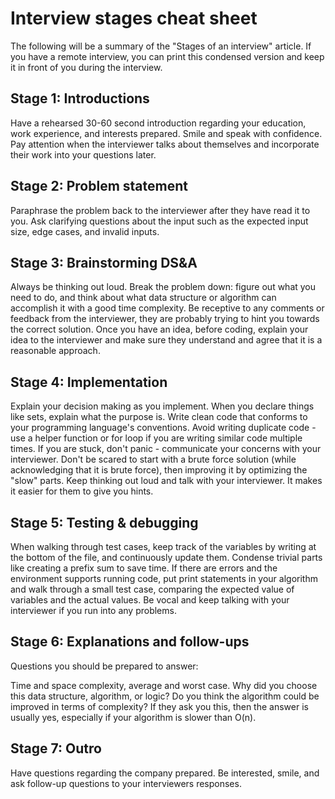 # Interview stages cheat sheet

The following will be a summary of the "Stages of an interview" article. If you have a remote interview, you can print this condensed version and keep it in front of you during the interview.

## Stage 1: Introductions

Have a rehearsed 30-60 second introduction regarding your education, work experience, and interests prepared.
Smile and speak with confidence.
Pay attention when the interviewer talks about themselves and incorporate their work into your questions later.
## Stage 2: Problem statement

Paraphrase the problem back to the interviewer after they have read it to you.
Ask clarifying questions about the input such as the expected input size, edge cases, and invalid inputs.
## Stage 3: Brainstorming DS&A

Always be thinking out loud.
Break the problem down: figure out what you need to do, and think about what data structure or algorithm can accomplish it with a good time complexity.
Be receptive to any comments or feedback from the interviewer, they are probably trying to hint you towards the correct solution.
Once you have an idea, before coding, explain your idea to the interviewer and make sure they understand and agree that it is a reasonable approach.
## Stage 4: Implementation

Explain your decision making as you implement. When you declare things like sets, explain what the purpose is.
Write clean code that conforms to your programming language's conventions.
Avoid writing duplicate code - use a helper function or for loop if you are writing similar code multiple times.
If you are stuck, don't panic - communicate your concerns with your interviewer.
Don't be scared to start with a brute force solution (while acknowledging that it is brute force), then improving it by optimizing the "slow" parts.
Keep thinking out loud and talk with your interviewer. It makes it easier for them to give you hints.
## Stage 5: Testing & debugging

When walking through test cases, keep track of the variables by writing at the bottom of the file, and continuously update them. Condense trivial parts like creating a prefix sum to save time.
If there are errors and the environment supports running code, put print statements in your algorithm and walk through a small test case, comparing the expected value of variables and the actual values.
Be vocal and keep talking with your interviewer if you run into any problems.
## Stage 6: Explanations and follow-ups

Questions you should be prepared to answer:

Time and space complexity, average and worst case.
Why did you choose this data structure, algorithm, or logic?
Do you think the algorithm could be improved in terms of complexity? If they ask you this, then the answer is usually yes, especially if your algorithm is slower than O(n).
## Stage 7: Outro

Have questions regarding the company prepared.
Be interested, smile, and ask follow-up questions to your interviewers responses.
